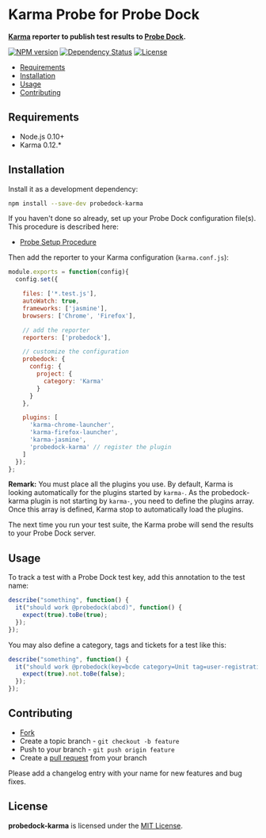 # Karma Probe for Probe Dock

**[Karma](http://karma-runner.github.io/) reporter to publish test results to [Probe Dock](https://github.com/probedock/probedock).**

[![NPM version](https://badge.fury.io/js/probedock-karma.svg)](http://badge.fury.io/js/probedock-karma)
[![Dependency Status](https://gemnasium.com/probedock/probedock-karma.svg)](https://gemnasium.com/probedock/probedock-karma)
[![License](https://img.shields.io/github/license/probedock/probedock-karma.svg)](LICENSE.txt)

* [Requirements](#requirements)
* [Installation](#installation)
* [Usage](#usage)
* [Contributing](#contributing)



<a name="requirements"></a>
## Requirements

* Node.js 0.10+
* Karma 0.12.\*



<a name="installation"></a>
## Installation

Install it as a development dependency:

```bash
npm install --save-dev probedock-karma
```

If you haven't done so already, set up your Probe Dock configuration file(s).
This procedure is described here:

* [Probe Setup Procedure](https://github.com/probedock/probedock-probes#setup)

Then add the reporter to your Karma configuration (`karma.conf.js`):

```js
module.exports = function(config){
  config.set({

    files: ['*.test.js'],
    autoWatch: true,
    frameworks: ['jasmine'],
    browsers: ['Chrome', 'Firefox'],

    // add the reporter
    reporters: ['probedock'],

    // customize the configuration
    probedock: {
      config: {
        project: {
          category: 'Karma'
        }
      }
    },

    plugins: [
      'karma-chrome-launcher',
      'karma-firefox-launcher',
      'karma-jasmine',
      'probedock-karma' // register the plugin
    ]
  });
};
```

**Remark:** You must place all the plugins you use. By default, Karma is looking automatically for the plugins started by `karma-`. As the probedock-karma plugin is not starting by `karma-`, you need to define the plugins array. Once this array is defined, Karma stop to automatically load the plugins.

The next time you run your test suite, the Karma probe will send the results to your Probe Dock server.



<a name="usage"></a>
## Usage

To track a test with a Probe Dock test key, add this annotation to the test name:

```js
describe("something", function() {
  it("should work @probedock(abcd)", function() {
    expect(true).toBe(true);
  });
});
```

You may also define a category, tags and tickets for a test like this:

```js
describe("something", function() {
  it("should work @probedock(key=bcde category=Unit tag=user-registration tag=validation ticket=JIRA-1000 ticket=JIRA-1012)", function() {
    expect(true).not.toBe(false);
  });
});
```



## Contributing

* [Fork](https://help.github.com/articles/fork-a-repo)
* Create a topic branch - `git checkout -b feature`
* Push to your branch - `git push origin feature`
* Create a [pull request](http://help.github.com/pull-requests/) from your branch

Please add a changelog entry with your name for new features and bug fixes.



## License

**probedock-karma** is licensed under the [MIT License](http://opensource.org/licenses/MIT).
